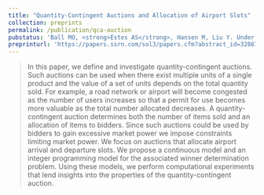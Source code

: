 ```yaml
---
title: "Quantity-Contingent Auctions and Allocation of Airport Slots"
collection: preprints
permalink: /publication/qca-auction
pubstatus: 'Ball MO, <strong>Estes AS</strong>, Hansen M, Liu Y. Under review at Transportation Science (first revision; major revision)'
preprinturl: 'https://papers.ssrn.com/sol3/papers.cfm?abstract_id=3286732'
---
```

> In this paper, we define and investigate quantity-contingent auctions. Such auctions can be used when there exist multiple units of a single product and the value of a set of units depends on the total quantity sold. For example, a road network or airport will become congested as the number of users increases so that a permit for use becomes more valuable as the total number allocated decreases. A quantity-contingent auction determines both the number of items sold and an allocation of items to bidders. Since such auctions could be used by bidders to gain excessive market power we impose constraints limiting market power. We focus on auctions that allocate airport arrival and departure slots. We propose a continuous model and an integer programming model for the associated winner determination problem. Using these models, we perform computational experiments that lend insights into the properties of the quantity-contingent auction.